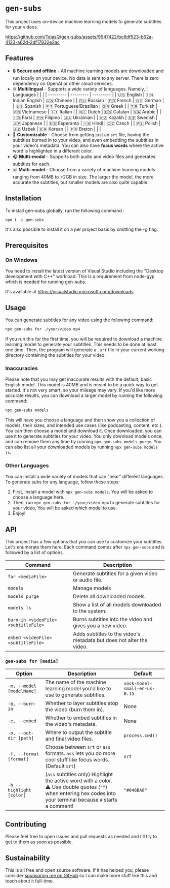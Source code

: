 # `gen-subs`

This project uses on-device machine learning models to generate subtitles for your videos.

https://github.com/TejasQ/gen-subs/assets/9947422/bc8df523-b62a-4123-a62d-2df17832e2ac

## Features

- 🔒 **Secure and offline** - All machine learning models are downloaded and run locally on your device. No data is sent to any server. There is zero dependency on OpenAI or other cloud services.
- 🌐 **Multilingual** - Supports a wide variety of languages. Namely,
  | Languages | | |
  | --------- | --------- | --------- |
  | 🇺🇸 English | 🇮🇳 Indian English | 🇨🇳 Chinese |
  | 🇷🇺 Russian | 🇫🇷 French | 🇩🇪 German |
  | 🇪🇸 Spanish | 🇵🇹 Portuguese/Brazilian | 🇬🇷 Greek |
  | 🇹🇷 Turkish | 🇻🇳 Vietnamese | 🇮🇹 Italian |
  | 🇳🇱 Dutch | 🇪🇸 Catalan | 🇸🇦 Arabic |
  | 🇮🇷 Farsi | 🇵🇭 Filipino | 🇺🇦 Ukrainian |
  | 🇰🇿 Kazakh | 🇸🇪 Swedish | 🇯🇵 Japanese |
  | 🇪🇸 Esperanto | 🇮🇳 Hindi | 🇨🇿 Czech |
  | 🇵🇱 Polish | 🇺🇿 Uzbek | 🇰🇷 Korean |
  | 🇫🇷 Breton | | |
- 🎨 **Customizable** - Choose from getting just an `srt` file, having the subtitles burned in to your video, and even embedding the subtitles in your video's metadata. You can also have **focus words** where the active word is highlighted in a different color.
- 🎧 **Multi-modal** - Supports both audio and video files and generates subtitles for each.
- 📊 **Multi-model** - Choose from a variety of machine learning models ranging from 40MB to >2GB in size. The larger the model, the more accurate the subtitles, but smaller models are also quite capable.


## Installation

To install gen-subs globally, run the following command :

```bash
npm i -g gen-subs
```

It's also possible to install it on a per project basis by omitting the -g flag.

## Prerequisites

### On Windows
You need to install the latest version of Visual Studio including the "Desktop development with C++" workload. This is a requirement from node-gyp which is needed for running gen-subs. 

It's available at https://visualstudio.microsoft.com/downloads

## Usage

You can generate subtitles for any video using the following command:

```bash
npx gen-subs for ./your/video.mp4
```

If you run this for the first time, you will be required to download a machine learning model to generate your subtitles. This needs to be done at least one time. Then, the program will generate a `.srt` file in your current working directory containing the subtitles for your video.

### Inaccuracies

Please note that you may get inaccurate results with the default, basic English model. This model is 40MB and is meant to be a quick way to get started. It's not very smart, so your mileage may vary. If you'd like more accurate results, you can download a larger model by running the following command:

```bash
npx gen-subs models
```

This will have you choose a language and then show you a collection of models, their sizes, and intended use cases (like podcasting, content, etc.). You can then choose a model and download it. Once downloaded, you can use it to generate subtitles for your video. You only download models once, and can remove them any time by running `npx gen-subs models purge`. You can also list all your downloaded models by running `npx gen-subs models ls`.

### Other Languages

You can install a wide variety of models that can "hear" different languages. To generate subs for any language, follow these steps:

1. First, install a model with `npx gen-subs models`. You will be asked to choose a language here.
2. Then, run `npx gen-subs for ./your/video.mp4` to generate subtitles for your video, You will be asked which model to use.
3. Enjoy!

## API

This project has a few options that you can use to customize your subtitles. Let's enumerate them here. Each command comes after `npx gen-subs` and is followed by a list of options.

| Command                              | Description                                                          |
| ------------------------------------ | -------------------------------------------------------------------- |
| `for <mediaFile>`                    | Generate subtitles for a given video or audio file.                  |
| `models`                             | Manage models                                                        |
| `models purge`                       | Delete all downloaded models.                                        |
| `models ls`                          | Show a list of all models downloaded to the system.                  |
| `burn-in <videoFile> <subtitleFile>` | Burns subtitles into the video and gives you a new video.            |
| `embed <videoFile> <subtitleFile>`   | Adds subtitles to the video's metadata but does not alter the video. |

### `gen-subs for [media]`

| Option                    | Description                                                                                                                                                         | Default                       |
| ------------------------- | ------------------------------------------------------------------------------------------------------------------------------------------------------------------- | ----------------------------- |
| `-m, --model [modelName]` | The name of the machine learning model you'd like to use to generate subtitles.                                                                                     | `vosk-model-small-en-us-0.15` |
| `-b, --burn-in`           | Whether to layer subtitles atop the video (burn them in).                                                                                                           | None                          |
| `-e, --embed`             | Whether to embed subtitles in the video's metadata.                                                                                                                 | None                          |
| `-o, --out-dir [path]`    | Where to output the subtitle and final video files.                                                                                                                 | `process.cwd()`               |
| `-f, --format [format]`   | Choose between `srt` or `ass` formats. `ass` lets you do more cool stuff like focus words. (Default `srt`)                                                          | `srt`                         |
| `-h --highlight [color]`  | (`ass` subtitles only) Highlight the active word with a color. ⚠️ Use double quotes (`""`) when entering hex codes into your terminal because `#` starts a comment! | `"#048BA8"`                   |

## Contributing

Please feel free to open issues and pull requests as needed and I'll try to get to them as soon as possible.

## Sustainability

This is all free and open source software. If it has helped you, please consider [sponsoring me on GitHub](https://github.com/sponsors/TejasQ) so I can make more stuff like this and teach about it full-time.

